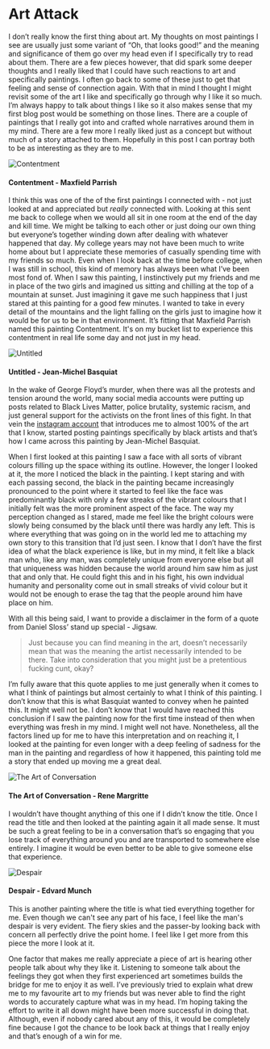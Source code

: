 # Art Attack

I don’t really know the first thing about art. My thoughts on most paintings I see are usually just some variant of “Oh, that looks good!” and the meaning and significance of them go over my head even if I specifically try to read about them. There are a few pieces however, that did spark some deeper thoughts and I really liked that I could have such reactions to art and specifically paintings. I often go back to some of these just to get that feeling and sense of connection again. With that in mind I thought I might revisit some of the art I like and specifically go through why I like it so much. I’m always happy to talk about things I like so it also makes sense that my first blog post would be something on those lines. There are a couple of paintings that I really got into and crafted whole narratives around them in my mind. There are a few more I really liked just as a concept but without much of a story attached to them. Hopefully in this post I can portray both to be as interesting as they are to me.

![Contentment](contentment.PNG)
#### Contentment - Maxfield Parrish

I think this was one of the of the first paintings I connected with - not just looked at and appreciated but *really* connected with. Looking at this sent me back to college when we would all sit in one room at the end of the day and kill time. We might be talking to each other or just doing our own thing but everyone’s together winding down after dealing with whatever happened that day. My college years may not have been much to write home about but I appreciate these memories of casually spending time with my friends so much. Even when I look back at the time before college, when I was still in school, this kind of memory has always been what I’ve been most fond of. When I saw this painting, I instinctively put my friends and me in place of the two girls and imagined us sitting and chilling at the top of a mountain at sunset. Just imagining it gave me such happiness that I just stared at this painting for a good few minutes. I wanted to take in every detail of the mountains and the light falling on the girls just to imagine how it would be for us to be in that environment. It’s fitting that Maxfield Parrish named this painting Contentment. It's on my bucket list to experience this contentment in real life some day and not just in my head.


![Untitled](basquiat.PNG)
#### Untitled - Jean-Michel Basquiat

In the wake of George Floyd’s murder, when there was all the protests and tension around the world, many social media accounts were putting up posts related to Black Lives Matter, police brutality, systemic racism, and just general support for the activists on the front lines of this fight. In that vein the [instagram account](https://www.instagram.com/daily_paintings/) that introduces me to almost 100% of the art that I know, started posting paintings specifically by black artists and that’s how I came across this painting by Jean-Michel Basquiat.

When I first looked at this painting I saw a face with all sorts of vibrant colours filling up the space withing its outline. However, the longer I looked at it, the more I noticed the black in the painting. I kept staring and with each passing second, the black in the painting became increasingly pronounced to the point where it started to feel like the face was predominantly black with only a few streaks of the vibrant colours that I initially felt was the more prominent aspect of the face. The way my perception changed as I stared, made me feel like the bright colours were slowly being consumed by the black until there was hardly any left. This is where everything that was going on in the world led me to attaching my own story to this transition that I’d just seen. I know that I don’t have the first idea of what the black experience is like, but in my mind, it felt like a black man who, like any man, was completely unique from everyone else but all that uniqueness was hidden because the world around him saw him as just that and only that. He could fight this and in his fight, his own indvidual humanity and personality come out in small streaks of vivid colour but it would not be enough to erase the tag that the people around him have place on him.

With all this being said, I want to provide a disclaimer in the form of a quote from Daniel Sloss’ stand up special - Jigsaw.

>Just because you can find meaning in the art, doesn’t necessarily mean that was the meaning the artist necessarily intended to be there. Take into consideration that you might just be a pretentious fucking cunt, okay?

I’m fully aware that this quote applies to me just generally when it comes to what I think of paintings but almost certainly to what I think of *this* painting. I don’t know that this is what Basquiat wanted to convey when he painted this. It might well not be. I don’t know that I would have reached this conclusion if I saw the painting now for the first time instead of then when everything was fresh in my mind. I might well not have. Nonetheless, all the factors lined up for me to have this interpretation and on reaching it, I looked at the painting for even longer with a deep feeling of sadness for the man in the painting and regardless of how it happened, this painting told me a story that ended up moving me a great deal.


![The Art of Conversation](conversation.jpeg)
#### The Art of Conversation - Rene Margritte

I wouldn’t have thought anything of this one if I didn’t know the title. Once I read the title and then looked at the painting again it all made sense. It must be such a great feeling to be in a conversation that’s so engaging that you lose track of everything around you and are transported to somewhere else entirely. I imagine it would be even better to be able to give someone else that experience.


![Despair](despair.PNG)
#### Despair - Edvard Munch

This is another painting where the title is what tied everything together for me. Even though we can't see any part of his face, I feel like the man's despair is very evident. The fiery skies and the passer-by looking back with concern all perfectly drive the point home. I feel like I get more from this piece the more I look at it.



One factor that makes me really appreciate a piece of art is hearing other people talk about why they like it. Listening to someone talk about the feelings they got when they first experienced art sometimes builds the bridge for me to enjoy it as well. I’ve previously tried to explain what drew me to my favourite art to my friends but was never able to find the right words to accurately capture what was in my head. I’m hoping taking the effort to write it all down might have been more successful in doing that. Although, even if nobody cared about any of this, it would be completely fine because I got the chance to be look back at things that I really enjoy and that’s enough of a win for me. 


